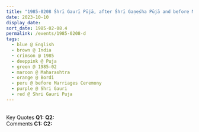 ```yaml
---
title: "1985-0208 Śhrī Gaurī Pūjā, after Śhrī Gaṇeśha Pūjā and before Marriages Ceremony, Bordi, Maharashtra, India"
date: 2023-10-10
display_date: 
sort_date: 1985-02-08.4
permalink: /events/1985-0208-d
tags:
  - blue @ English
  - brown @ India
  - crimson @ 1985
  - deeppink @ Puja
  - green @ 1985-02
  - maroon @ Maharashtra
  - orange @ Bordi
  - peru @ before Marriages Ceremony
  - purple @ Shri Gauri
  - red @ Shri Gauri Puja
---
```


<br>

<wave-list>
  <list-title color="DarkSeaGreen" width="55">Key Quotes</list-title>
  <list-item color="BlanchedAlmond" width="280"><b>Q1:</b> <i></i></list-item>
  <list-item color="Lavender" width="280"><b>Q2:</b> <i></i></list-item>
</wave-list>

<br>

<wave-list>
  <list-title color="DarkSeaGreen" width="55">Comments</list-title>
  <list-item color="BlanchedAlmond" width="280"><b>C1:</b> <i></i></list-item>
  <list-item color="Lavender" width="280"><b>C2:</b> <i></i></list-item>
</wave-list>